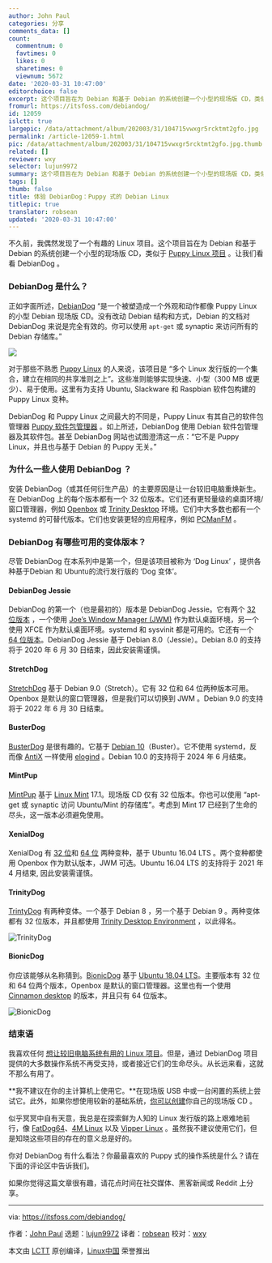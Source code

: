```yaml
---
author: John Paul
categories: 分享
comments_data: []
count:
  commentnum: 0
  favtimes: 0
  likes: 0
  sharetimes: 0
  viewnum: 5672
date: '2020-03-31 10:47:00'
editorchoice: false
excerpt: 这个项目旨在为 Debian 和基于 Debian 的系统创建一个小型的现场版 CD，类似于 Puppy Linux 项目 。
fromurl: https://itsfoss.com/debiandog/
id: 12059
islctt: true
largepic: /data/attachment/album/202003/31/104715vwxgr5rcktmt2gfo.jpg
permalink: /article-12059-1.html
pic: /data/attachment/album/202003/31/104715vwxgr5rcktmt2gfo.jpg.thumb.jpg
related: []
reviewer: wxy
selector: lujun9972
summary: 这个项目旨在为 Debian 和基于 Debian 的系统创建一个小型的现场版 CD，类似于 Puppy Linux 项目 。
tags: []
thumb: false
title: 体验 DebianDog：Puppy 式的 Debian Linux
titlepic: true
translator: robsean
updated: '2020-03-31 10:47:00'
---
```


不久前，我偶然发现了一个有趣的 Linux 项目。这个项目旨在为 Debian 和基于 Debian 的系统创建一个小型的现场版 CD，类似于 [Puppy Linux 项目](http://puppylinux.com/) 。让我们看看 DebianDog 。


### DebianDog 是什么？


正如字面所述，[DebianDog](https://debiandog.github.io/doglinux/) “是一个被塑造成一个外观和动作都像 Puppy Linux 的小型 Debian 现场版 CD。没有改动 Debian 结构和方式，Debian 的文档对 DebianDog 来说是完全有效的。你可以使用 `apt-get` 或 synaptic 来访问所有的 Debian 存储库。”


![](/data/attachment/album/202003/31/104715vwxgr5rcktmt2gfo.jpg)


对于那些不熟悉 [Puppy Linux](http://puppylinux.com/) 的人来说，该项目是 “多个 Linux 发行版的一个集合，建立在相同的共享准则之上”。这些准则能够实现快速、小型（300 MB 或更少）、易于使用。这里有为支持 Ubuntu, Slackware 和 Raspbian 软件包构建的 Puppy Linux 变种。


DebianDog 和 Puppy Linux 之间最大的不同是，Puppy Linux 有其自己的软件包管理器 [Puppy 软件包管理器](http://wikka.puppylinux.com/PPM?redirect=no) 。如上所述，DebianDog 使用 Debian 软件包管理器及其软件包。甚至 DebianDog 网站也试图澄清这一点：“它不是 Puppy Linux，并且也与基于 Debian 的 Puppy 无关。”


### 为什么一些人使用 DebianDog ？


安装 DebianDog（或其任何衍生产品）的主要原因是让一台较旧电脑重焕新生。在 DebianDog 上的每个版本都有一个 32 位版本。它们还有更轻量级的桌面环境/窗口管理器，例如 [Openbox](http://openbox.org/wiki/Main_Page) 或 [Trinity Desktop](https://www.trinitydesktop.org/) 环境。它们中大多数也都有一个 systemd 的可替代版本。它们也安装更轻的应用程序，例如 [PCManFM](https://wiki.lxde.org/en/PCManFM) 。


### DebianDog 有哪些可用的变体版本？


尽管 DebianDog 在本系列中是第一个，但是该项目被称为 ‘Dog Linux’ ，提供各种基于Debian 和 Ubuntu的流行发行版的 ‘Dog 变体’。


#### DebianDog Jessie


DebianDog 的第一个（也是最初的）版本是 DebianDog Jessie。它有两个 [32 位版本](https://debiandog.github.io/doglinux/zz01debiandogjessie.html) ，一个使用 [Joe’s Window Manager (JWM)](https://en.wikipedia.org/wiki/JWM) 作为默认桌面环境，另一个使用 XFCE 作为默认桌面环境。systemd 和 sysvinit 都是可用的。它还有一个 [64 位版本](https://debiandog.github.io/doglinux/zz02debiandog64.html)。DebianDog Jessie 基于 Debian 8.0（Jessie）。Debian 8.0 的支持将于 2020 年 6 月 30 日结束，因此安装需谨慎。


#### StretchDog


[StretchDog](https://debiandog.github.io/doglinux/zz02stretchdog.html) 基于 Debian 9.0（Stretch）。它有 32 位和 64 位两种版本可用。Openbox 是默认的窗口管理器，但是我们可以切换到 JWM 。Debian 9.0 的支持将于 2022 年 6 月 30 日结束。


#### BusterDog


[BusterDog](https://debiandog.github.io/doglinux/zz03busterdog.html) 是很有趣的。它基于 [Debian 10](https://itsfoss.com/debian-10-buster/)（Buster）。它不使用 systemd，反而像 [AntiX](https://antixlinux.com/) 一样使用 [elogind](https://github.com/elogind/elogind) 。Debian 10.0 的支持将于 2024 年 6 月结束。


#### MintPup


[MintPup](https://debiandog.github.io/doglinux/zz04mintpup.html) 基于 [Linux Mint](https://linuxmint.com/) 17.1。现场版 CD 仅有 32 位版本。你也可以使用 “apt-get 或 synaptic 访问 Ubuntu/Mint 的存储库”。考虑到 Mint 17 已经到了生命的尽头，这一版本必须避免使用。


#### XenialDog


XenialDog 有 [32 位](https://debiandog.github.io/doglinux/zz05xenialdog.html)和 [64 位](https://debiandog.github.io/doglinux/zz05zxenialdog.html) 两种变种，基于 Ubuntu 16.04 LTS 。两个变种都使用 Openbox 作为默认版本，JWM 可选。Ubuntu 16.04 LTS 的支持将于 2021 年 4 月结束, 因此安装需谨慎。


#### TrinityDog


[TrintyDog](https://debiandog.github.io/doglinux/zz06-trinitydog.html) 有两种变体。一个基于 Debian 8 ，另一个基于 Debian 9 。两种变体都有 32 位版本，并且都使用 [Trinity Desktop Environment](https://www.trinitydesktop.org/) ，以此得名。


![TrinityDog](/data/attachment/album/202003/31/104719yqdddsyvj08xyqzx.jpg)


#### BionicDog


你应该能够从名称猜到。[BionicDog](https://debiandog.github.io/doglinux/zz06-zbionicdog.html) 基于 [Ubuntu 18.04 LTS](https://itsfoss.com/ubuntu-18-04-released/)。主要版本有 32 位和 64 位两个版本，Openbox 是默认的窗口管理器。这里也有一个使用 [Cinnamon desktop](https://en.wikipedia.org/wiki/Cinnamon_(desktop_environment)) 的版本，并且只有 64 位版本。


![BionicDog](/data/attachment/album/202003/31/104722v1caqxuhch595op4.jpg)


### 结束语


我喜欢任何 [想让较旧电脑系统有用的 Linux 项目](https://itsfoss.com/lightweight-linux-beginners/)。但是，通过 DebianDog 项目提供的大多数操作系统不再受支持，或者接近它们的生命尽头。从长远来看，这就不那么有用了。


**我不建议在你的主计算机上使用它。**在现场版 USB 中或一台闲置的系统上尝试它。此外，如果你想使用较新的基础系统，[你可以创建](https://github.com/DebianDog/MakeLive)你自己的现场版 CD 。


似乎冥冥中自有天意，我总是在探索鲜为人知的 Linux 发行版的路上艰难地前行，像 [FatDog64](https://itsfoss.com/fatdog64-linux-review/)、[4M Linux](https://itsfoss.com/4mlinux-review/) 以及 [Vipper Linux](https://itsfoss.com/viperr-linux-review/) 。虽然我不建议使用它们，但是知晓这些项目的存在的意义总是好的。


你对 DebianDog 有什么看法？你最最喜欢的 Puppy 式的操作系统是什么？请在下面的评论区中告诉我们。


如果你觉得这篇文章很有趣，请花点时间在社交媒体、黑客新闻或 Reddit 上分享。




---


via: <https://itsfoss.com/debiandog/>


作者：[John Paul](https://itsfoss.com/author/john/) 选题：[lujun9972](https://github.com/lujun9972) 译者：[robsean](https://github.com/robsean) 校对：[wxy](https://github.com/wxy)


本文由 [LCTT](https://github.com/LCTT/TranslateProject) 原创编译，[Linux中国](https://linux.cn/) 荣誉推出